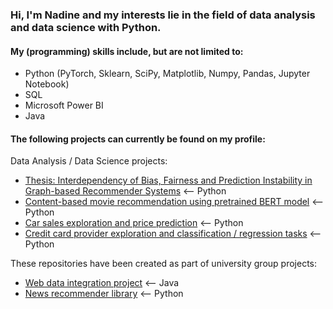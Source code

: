 ### Hi, I'm Nadine and my interests lie in the field of data analysis and data science with Python.

#### My (programming) skills include, but are not limited to:
- Python (PyTorch, Sklearn, SciPy, Matplotlib, Numpy, Pandas, Jupyter Notebook)
- SQL
- Microsoft Power BI
- Java



#### The following projects can currently be found on my profile: 

Data Analysis / Data Science projects:
- [Thesis: Interdependency of Bias, Fairness and Prediction Instability in Graph-based Recommender Systems](https://github.com/nadine-ma/Thesis_interdependency_bias_fairness_instability_graph_recommenders) <-- Python
- [Content-based movie recommendation using pretrained BERT model](https://github.com/nadine-ma/BERT_based_movie_recommendation) <-- Python
- [Car sales exploration and price prediction](https://github.com/nadine-ma/Car_Sales_Exploration_Prediction) <-- Python
- [Credit card provider exploration and classification / regression tasks](https://github.com/nadine-ma/Credit_Card_Exploration_Prediction) <-- Python


These repositories have been created as part of university group projects:
- [Web data integration project](https://github.com/nadine-ma/ds-wdi-project) <-- Java
- [News recommender library](https://github.com/nadine-ma/nrslib) <-- Python


